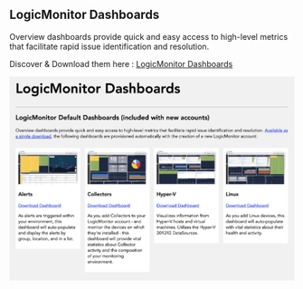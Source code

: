 ## LogicMonitor Dashboards

Overview dashboards provide quick and easy access to high-level metrics that facilitate rapid issue identification and resolution.

Discover & Download them here : [LogicMonitor Dashboards](https://www.logicmonitor.com/sales/dashboards/index.html)

<img src="https://github.com/logicmonitor/monitoring-recipes/blob/master/Tools/Images/Dashboards.png">
